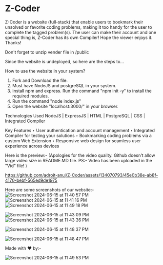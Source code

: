 # Z-Coder
Z-Coder is a website (full-stack) that enable users to bookmark their unsolved or favorite coding problems, making it too handy for the user to complete the tagged problem(s). The user can make their account and one special thing is, Z-Coder has its own Compiler! Hope the viewer enjoys it. Thanks!

Don't forget to unzip vender file in /public

Since the website is undeployed, so here are the steps to...

How to use the website in your system?
1. Fork and Download the file.
2. Must have NodeJS and postgreSQL in your system.
3. Install npm and express. Run the command "npm init -y" to install the required modules.
4. Run the command "node index.js"
5. Open the website "localhost:3000/" in your browser.




Technologies Used
      NodeJS | ExpressJS | HTML | PostgreSQL | CSS | Integrated Compiler


Key Features
      ‣ User authentication and account management
      ‣ Integrated Compiler for testing your solutions
      ‣ Bookmarking coding problems via a custom Web Extension
      ‣ Responsive web design for seamless user experience across devices



Here is the preview:-
(Apologies for the video quality. Github doesn't allow large video size in README.MD file. PS:- Video has been uploaded in the "Vid" file! )


https://github.com/adroit-anuj/Z-Coder/assets/134070793/45e0b38e-ab8f-4170-bebf-565ed9de1975

Here are some screenshots of our website:-
![Screenshot 2024-06-15 at 11 40 57 PM](https://github.com/adroit-anuj/Z-Coder/assets/134070793/6c17413e-819f-4515-aed2-80a5c5317ffd)
![Screenshot 2024-06-15 at 11 41 16 PM](https://github.com/adroit-anuj/Z-Coder/assets/134070793/c6b2458d-7365-4546-8fe5-e2d5983104de)
![Screenshot 2024-06-15 at 11 49 18 PM](https://github.com/adroit-anuj/Z-Coder/assets/134070793/bf3d427f-3a5b-48b9-8c30-67b3ea7e69f4)

![Screenshot 2024-06-15 at 11 43 09 PM](https://github.com/adroit-anuj/Z-Coder/assets/134070793/5b977f7d-5ca7-4b6d-a9d3-3f6f8fa2c0a0)
![Screenshot 2024-06-15 at 11 43 36 PM](https://github.com/adroit-anuj/Z-Coder/assets/134070793/64396d68-db71-41f2-83a9-f6ee390b231d)

![Screenshot 2024-06-15 at 11 48 37 PM](https://github.com/adroit-anuj/Z-Coder/assets/134070793/ea049c12-e8c9-4c4f-a394-3dc5fdd6a82d)

![Screenshot 2024-06-15 at 11 48 47 PM](https://github.com/adroit-anuj/Z-Coder/assets/134070793/9267c915-cfda-4935-ae5e-4ee4c96f751c)

Made with ❤️ by:-

![Screenshot 2024-06-15 at 11 49 53 PM](https://github.com/adroit-anuj/Z-Coder/assets/134070793/9d626106-5327-439b-b950-e007f2cd7b98)
